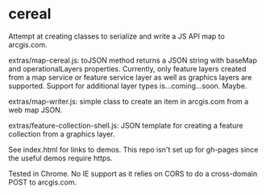 cereal
======

Attempt at creating classes to serialize and write a JS API map to arcgis.com.

extras/map-cereal.js:  toJSON method returns a JSON string with baseMap and operationalLayers properties. Currently, only feature layers created from a map service or feature service layer as well as graphics layers are supported. Support for additional layer types is...coming...soon. Maybe. 

extras/map-writer.js:  simple class to create an item in arcgis.com from a web map JSON. 

extras/feature-collection-shell.js:  JSON template for creating a feature collection from a graphics layer.

See index.html for links to demos. This repo isn't set up for gh-pages since the useful demos require https.

Tested in Chrome. No IE support as it relies on CORS to do a cross-domain POST to arcgis.com.
